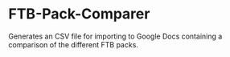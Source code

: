 FTB-Pack-Comparer
=================

Generates an CSV file for importing to Google Docs containing a comparison of the different FTB packs.